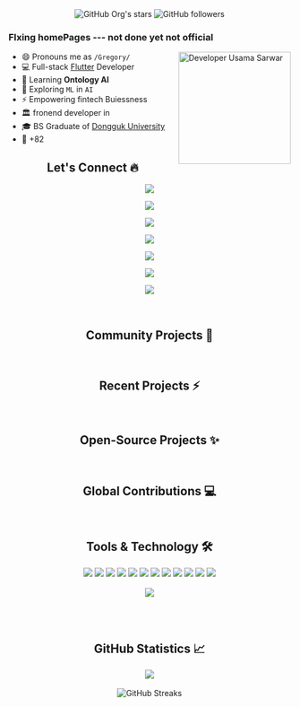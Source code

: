 <div align="center">
 <img alt="GitHub Org's stars" src="https://img.shields.io/github/stars/voidmain443?style=social"> <img alt="GitHub followers" src="https://img.shields.io/github/followers/voidmain443?style=social"> 
<!-- <a href="https://www.youtube.com/UsamaSarwar?sub_confirmation=1"><img alt="Subscribers" src="https://img.shields.io/youtube/views/jCbclWBV32o?style=social"></a> --!>
</div>

### FIxing homePages  --- not done yet not official 
<img align="right" alt="Developer Usama Sarwar" src="images/coding.gif" width="200"/>

- 😄 Pronouns me as `/Gregory/`
- 💻 Full-stack [Flutter](https://flutter.dev) Developer
- 🌱 Learning **Ontology AI**
- 🔭 Exploring `ML` in `AI`
- ⚡ Empowering fintech Buiessness
- 🏛 fronend developer in 
- 🎓 BS Graduate of [Dongguk University](https://www.comsats.edu.pk/)
- 📱 +82 


<h2 align="center"> Let's Connect 🔥</h2>
<div align="center">

<img src="https://img.shields.io/badge/Portfolio-000000?style=flat-square&logo=opsgenie&logoColor=ffffff"></a> 

<img src="https://img.shields.io/badge/Github-211F1F?style=flat-square&logo=GitHub&logoColor=ffffff"></a> 

<img src="https://img.shields.io/badge/Youtube-FF0000?style=flat-square&logo=Youtube&logoColor=ffffff"></a>

<img src="https://img.shields.io/badge/Linkedin-0077B5?style=flat-square&logo=Linkedin&logoColor=ffffff"></a>

<img src="https://img.shields.io/badge/Facebook-1877F2?style=flat-square&logo=Facebook&logoColor=ffffff"></a>

<img src="https://img.shields.io/badge/Twitter-08A0E9?style=flat-square&logo=Twitter&logoColor=ffffff"></a>

<img src="https://img.shields.io/badge/Instagram-DD2A7B?style=flat-square&logo=Instagram&logoColor=ffffff"></a>
</div>

<br><h2 align="center"> Community Projects 🚀</h2>


<br><h2 align="center"> Recent Projects ⚡</h2>

<br><h2 align="center"> Open-Source Projects ✨</h2>

<br><h2 align="center"> Global Contributions 💻</h2>


<br><h2 align="center"> Tools & Technology 🛠</h2>

<div align="center">
<!-- <p align="center"></p> -->
<img src="https://img.shields.io/badge/Flutter-02569B?style=flat-square&logo=flutter&logoColor=white" />
<img src="https://img.shields.io/badge/Dart-0175C2?style=flat-square&logo=dart&logoColor=white" />
<img src="https://img.shields.io/badge/C++-00599C?style=flat-square&logo=cplusplus&logoColor=white" />
<img src="https://img.shields.io/badge/C_Sharp-239120?style=flat-square&logo=csharp&logoColor=white" />
<img src="https://img.shields.io/badge/Java-007396?style=flat-square&logo=java&logoColor=white" />
<img src="https://img.shields.io/badge/JavaScript-F7DF1E?style=flat-square&logo=javascript&logoColor=white" />
<img src="https://img.shields.io/badge/Python-FFD43B?style=flat-square&logo=python&logoColor=white"/>
<img src="https://img.shields.io/badge/firebase-ffca28?style=flat-square&logo=firebase&logoColor=white" />
<img src="https://img.shields.io/badge/Git-F05032?style=flat-square&logo=git&logoColor=white" />
<img src="https://img.shields.io/badge/Adobe_Photoshop-00aeff?style=flat-square&logo=Adobe%20photoshop&logoColor=white"/>
<img src="https://img.shields.io/badge/Adobe_Illustrator-ff9900?style=flat-square&logo=Adobe-illustrator&logoColor=white" />
<img src="https://img.shields.io/badge/Adobe_XD-FF61F6?style=flat-square&logo=Adobe%20XD&logoColor=white" />
<br><br>
<img align="center"  src="https://github-readme-stats.vercel.app/api/top-langs/?username=voidmain443&theme=dark&layout=compact&langs_count=20&hide_title=true"/>
</div>
<br>

<br><h2 align="center"> GitHub Statistics 📈 </h2>

<div align="center">
    <img align="center" src="https://github-readme-stats.vercel.app/api?username=UsamaSarwar&theme=dark&hide_title=true&include_all_commits=true"/>
</div><br>
<div align="center">  
<img alt="GitHub Streaks" src="https://github-readme-streak-stats.herokuapp.com/?user=UsamaSarwar"> <br><br> 
</div>
<br>
